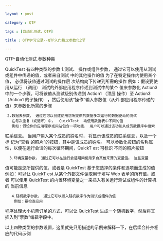 ```yaml
---

layout : post

category : QTP

tags : [自动化测试，QTP]

title : QTP学习记录--QTP入门篇之参数化2节

---
```




QTP-自动化测试.参数种类

QuickTest 有四种类型的参数
    1.测试、 操作或组件参数， 通过它可以使用从测试或组件中传递的值，或者来自测试
中的其他操作的值
      为了在特定操作内使用某个值， 必须将该值通过测试的操作层
次结构向下传递到所需的操作
      例如：假设要使用从运行 （调用） 测试的外部应用程序传递到测试中的某个
值来参数化  Action3  中的一个步骤。可将该值从测试级别传递到  Action1  （顶层
操作）至  Action3  （Action1  的子操作） ，然后使用该“操作”输入参数值（从外
部应用程序传递的值）来参数化所需的步骤

     2.数据表参数， 通过它可以创建使用您所提供的数据多次运行的数据驱动的测试
	   在每次重复（或循环）中，  QuickTest  均使用数据表中不同的值
       例如：假设你的应用程序或网站包含一项功能， 用户可以通过该功能从成员数据库中搜索
联系信息。 当用户输入某个成员的姓名时， 将显示该成员的联系信息，以及一个标
记为“查看  <MemName>  的照片”的按钮，其中<MemName>是该成员的姓名。
可以参数化按钮的名称属性，以便在运行会话的每次循环期间，QuickT est  可标识
不同的照片按钮
      
	  3.环境变量参数， 通过它可以在运行会话期间使用来自其他来源的变量值。 这些变量
值可能是您所提供的值，或者是  QuickTest  基于您选择的条件和选项而生成的值
       例如：可以让  QuickT est  从某个外部文件读取用于填写  Web  表单的所有值，或者
可以使用  QuickTest  的内置环境变量之一来插入有关运行测试或组件的计算机的
当前信息
      

       4.随机数字参数， 通过它可以插入随机数字作为测试或组件的值
	    例如：要检查应用
程序处理大小机票订单的方式，可以让  QuickTest  生成一个随机数字，然后将其
插入到“票数”编辑字段中。

以上四种类型的参数设置，这里就先只用描述的示例来解释一下，在后续会补齐相应的代码示例




    
			
	
